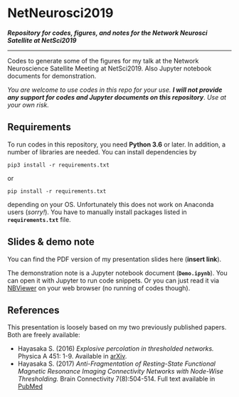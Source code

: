 # NetNeurosci2019
***Repository for codes, figures, and notes for the Network Neurosci Satellite at NetSci2019***

***
Codes to generate some of the figures for my talk at the Network Neuroscience Satellite Meeting at NetSci2019. Also Jupyter notebook documents for demonstration.

*You are welcome to use codes in this repo for your use.* ***I will not provide any support for codes and Jupyter documents on this repository***. *Use at your own risk.*


## Requirements
To run codes in this repository, you need **Python 3.6** or later. In addition, a number of libraries are needed. You can install dependencies by
```
pip3 install -r requirements.txt
```
or
```
pip install -r requirements.txt
```
depending on your OS. Unfortunately this does not work on Anaconda users (*sorry!*). You have to manually install packages listed in **`requirements.txt`** file.

## Slides & demo note
You can find the PDF version of my presentation slides here (**insert link**).

The demonstration note is a Jupyter notebook document (**`Demo.ipynb`**). You can open it with Jupyter to run code snippets. Or you can just read it via [NBViewer](https://nbviewer.jupyter.org/github/sathayas/NetNeurosci2019/blob/master/Demo.ipynb) on your web browser (no running of codes though). 

## References
This presentation is loosely based on my two previously published papers. Both are freely available:
* Hayasaka S. (2016) *Explosive percolation in thresholded networks.* Physica A 451: 1-9. Available in [arXiv](https://arxiv.org/abs/1504.00050). 
* Hayasaka S. (2017)  *Anti-Fragmentation of Resting-State Functional Magnetic Resonance Imaging Connectivity Networks with Node-Wise Thresholding.* Brain Connectivity 7(8):504-514. Full text available in [PubMed](https://www.ncbi.nlm.nih.gov/pubmed/28899207)
